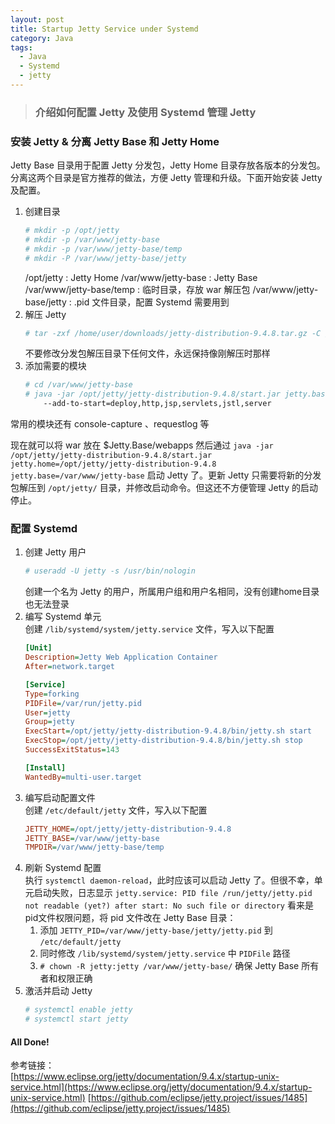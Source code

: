 ```yaml
---
layout: post
title: Startup Jetty Service under Systemd
category: Java
tags: 
  - Java 
  - Systemd
  - jetty
---
```

> ### 介绍如何配置 Jetty 及使用 Systemd 管理 Jetty

### 安装 Jetty & 分离 Jetty Base 和 Jetty Home  
Jetty Base 目录用于配置 Jetty 分发包，Jetty Home 目录存放各版本的分发包。分离这两个目录是官方推荐的做法，方便 Jetty 管理和升级。下面开始安装 Jetty 及配置。
1. 创建目录
   ```bash
   # mkdir -p /opt/jetty
   # mkdir -p /var/www/jetty-base
   # mkdir -p /var/www/jetty-base/temp
   # mkdir -P /var/www/jetty-base/jetty
   ```
   /opt/jetty : Jetty Home /var/www/jetty-base : Jetty Base /var/www/jetty-base/temp : 临时目录，存放 war 解压包 /var/www/jetty-base/jetty : .pid 文件目录，配置 Systemd 需要用到
2. 解压 Jetty
   ```bash
   # tar -zxf /home/user/downloads/jetty-distribution-9.4.8.tar.gz -C /opt/jetty/
   ```
   不要修改分发包解压目录下任何文件，永远保持像刚解压时那样
3. 添加需要的模块
   ```bash
   # cd /var/www/jetty-base
   # java -jar /opt/jetty/jetty-distribution-9.4.8/start.jar jetty.base=/var/www/jetty-base jetty.home=/opt/jetty/jetty-distribution-9.4.8 \
       --add-to-start=deploy,http,jsp,servlets,jstl,server
   ```
常用的模块还有 console-capture 、requestlog 等
  
现在就可以将 war 放在 $Jetty.Base/webapps 然后通过 `java -jar /opt/jetty/jetty-distribution-9.4.8/start.jar jetty.home=/opt/jetty/jetty-distribution-9.4.8 jetty.base=/var/www/jetty-base` 启动 Jetty 了。更新 Jetty 只需要将新的分发包解压到 `/opt/jetty/` 目录，并修改启动命令。但这还不方便管理 Jetty 的启动停止。  
### 配置 Systemd
1. 创建 Jetty 用户
   ```bash 
   # useradd -U jetty -s /usr/bin/nologin
   ```
   创建一个名为 Jetty 的用户，所属用户组和用户名相同，没有创建home目录也无法登录
2. 编写 Systemd 单元  
   创建 `/lib/systemd/system/jetty.service` 文件，写入以下配置
   ```ini
   [Unit]
   Description=Jetty Web Application Container
   After=network.target
   
   [Service]
   Type=forking
   PIDFile=/var/run/jetty.pid
   User=jetty
   Group=jetty
   ExecStart=/opt/jetty/jetty-distribution-9.4.8/bin/jetty.sh start
   ExecStop=/opt/jetty/jetty-distribution-9.4.8/bin/jetty.sh stop
   SuccessExitStatus=143
   
   [Install]
   WantedBy=multi-user.target
   ```
3. 编写启动配置文件  
   创建 `/etc/default/jetty` 文件，写入以下配置
   ```ini
   JETTY_HOME=/opt/jetty/jetty-distribution-9.4.8
   JETTY_BASE=/var/www/jetty-base
   TMPDIR=/var/www/jetty-base/temp
   ```
4. 刷新 Systemd 配置  
   执行 `systemctl daemon-reload`，此时应该可以启动 Jetty 了。但很不幸，单元启动失败，日志显示 `jetty.service: PID file /run/jetty/jetty.pid not readable (yet?) after start: No such file or directory` 看来是pid文件权限问题，将 pid 文件改在 Jetty Base 目录：
   1. 添加 `JETTY_PID=/var/www/jetty-base/jetty/jetty.pid` 到 `/etc/default/jetty`
   2. 同时修改 `/lib/systemd/system/jetty.service` 中 `PIDFile` 路径
   3. `# chown -R jetty:jetty /var/www/jetty-base/` 确保 Jetty Base 所有者和权限正确
5. 激活并启动 Jetty
   ```bash
   # systemctl enable jetty
   # systemctl start jetty
   ```
  
#### All Done!
参考链接：   
[https://www.eclipse.org/jetty/documentation/9.4.x/startup-unix-service.html](https://www.eclipse.org/jetty/documentation/9.4.x/startup-unix-service.html) [https://github.com/eclipse/jetty.project/issues/1485](https://github.com/eclipse/jetty.project/issues/1485)